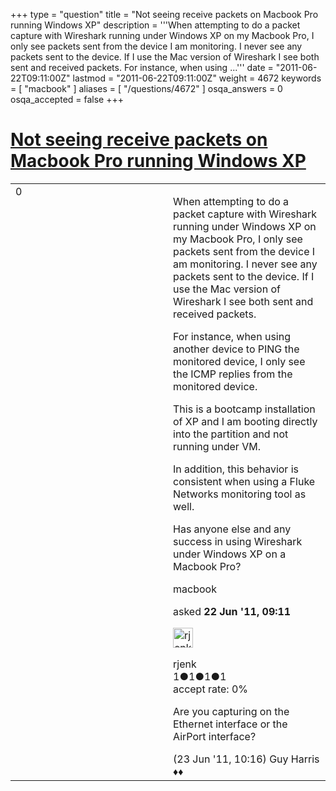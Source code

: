 +++
type = "question"
title = "Not seeing receive packets on Macbook Pro running Windows XP"
description = '''When attempting to do a packet capture with Wireshark running under Windows XP on my Macbook Pro, I only see packets sent from the device I am monitoring. I never see any packets sent to the device. If I use the Mac version of Wireshark I see both sent and received packets. For instance, when using ...'''
date = "2011-06-22T09:11:00Z"
lastmod = "2011-06-22T09:11:00Z"
weight = 4672
keywords = [ "macbook" ]
aliases = [ "/questions/4672" ]
osqa_answers = 0
osqa_accepted = false
+++

<div class="headNormal">

# [Not seeing receive packets on Macbook Pro running Windows XP](/questions/4672/not-seeing-receive-packets-on-macbook-pro-running-windows-xp)

</div>

<div id="main-body">

<div id="askform">

<table id="question-table" style="width:100%;"><colgroup><col style="width: 50%" /><col style="width: 50%" /></colgroup><tbody><tr class="odd"><td style="width: 30px; vertical-align: top"><div class="vote-buttons"><div id="post-4672-score" class="post-score" title="current number of votes">0</div><div id="favorite-count" class="favorite-count"></div></div></td><td><div id="item-right"><div class="question-body"><p>When attempting to do a packet capture with Wireshark running under Windows XP on my Macbook Pro, I only see packets sent from the device I am monitoring. I never see any packets sent to the device. If I use the Mac version of Wireshark I see both sent and received packets.</p><p>For instance, when using another device to PING the monitored device, I only see the ICMP replies from the monitored device.</p><p>This is a bootcamp installation of XP and I am booting directly into the partition and not running under VM.<br />
</p><p>In addition, this behavior is consistent when using a Fluke Networks monitoring tool as well.</p><p>Has anyone else and any success in using Wireshark under Windows XP on a Macbook Pro?</p></div><div id="question-tags" class="tags-container tags">macbook</div><div id="question-controls" class="post-controls"></div><div class="post-update-info-container"><div class="post-update-info post-update-info-user"><p>asked <strong>22 Jun '11, 09:11</strong></p><img src="https://secure.gravatar.com/avatar/0bcc34019dd1817a577840cecab87186?s=32&amp;d=identicon&amp;r=g" class="gravatar" width="32" height="32" alt="rjenk&#39;s gravatar image" /><p>rjenk<br />
<span class="score" title="1 reputation points">1</span><span title="1 badges"><span class="badge1">●</span><span class="badgecount">1</span></span><span title="1 badges"><span class="silver">●</span><span class="badgecount">1</span></span><span title="1 badges"><span class="bronze">●</span><span class="badgecount">1</span></span><br />
<span class="accept_rate" title="Rate of the user&#39;s accepted answers">accept rate:</span> <span title="rjenk has no accepted answers">0%</span> </br></p></div></div><div id="comments-container-4672" class="comments-container"><span id="4699"></span><div id="comment-4699" class="comment"><div id="post-4699-score" class="comment-score"></div><div class="comment-text"><p>Are you capturing on the Ethernet interface or the AirPort interface?</p></div><div id="comment-4699-info" class="comment-info"><span class="comment-age">(23 Jun '11, 10:16)</span> Guy Harris ♦♦</div></div></div><div id="comment-tools-4672" class="comment-tools"></div><div class="clear"></div><div id="comment-4672-form-container" class="comment-form-container"></div><div class="clear"></div></div></td></tr></tbody></table>

</div>

</div>

